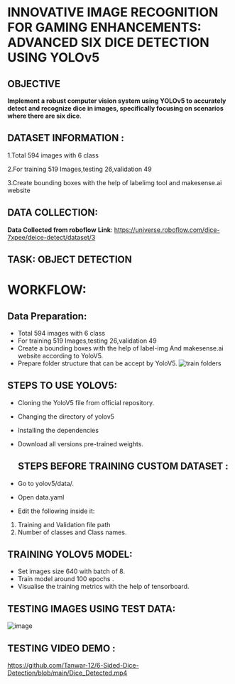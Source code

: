 # INNOVATIVE IMAGE RECOGNITION FOR GAMING ENHANCEMENTS: ADVANCED SIX DICE DETECTION USING YOLOv5
## OBJECTIVE
**Implement a robust computer vision system using YOLOv5 to accurately detect and recognize dice in images, specifically focusing on scenarios where there are six dice**.

## DATASET INFORMATION : 
1.Total 594 images with 6 class

2.For training 519 Images,testing 26,validation 49

3.Create bounding boxes with the help of labelimg tool and makesense.ai website

## DATA COLLECTION:
**Data Collected from roboflow**
**Link**: https://universe.roboflow.com/dice-7xpee/deice-detect/dataset/3

## TASK: OBJECT DETECTION

# WORKFLOW:
  ## Data Preparation:
  * Total 594 images with 6 class
  * For training 519 Images,testing 26,validation 49
  * Create a bounding boxes with the help of label-img And makesense.ai website according to YoloV5.
  * Prepare folder structure that can be accept by YoloV5.
  ![train folders](https://github.com/Tanwar-12/Face-Mask-Detection/assets/110081008/69b19a8e-2f81-4d9b-a762-ffa73ac59be1)
## STEPS TO USE YOLOV5: 
* Cloning the YoloV5 file from official repository.
* Changing the directory of yolov5
* Installing the dependencies
* Download all versions pre-trained weights.

   ## STEPS BEFORE TRAINING CUSTOM DATASET :
* Go to yolov5/data/.
* Open data.yaml
* Edit the following inside it:

 1. Training and Validation file path
 2. Number of classes and Class names.

  ## TRAINING YOLOV5 MODEL:
* Set images size 640 with batch of 8.
* Train model around 100 epochs .
* Visualise the training metrics with the help of tensorboard.

 ## TESTING IMAGES USING TEST DATA:
 ![image](https://github.com/user-attachments/assets/250ee635-9e99-47d5-b1e0-06580c008ff0)

 ## TESTING VIDEO DEMO :
 
 https://github.com/Tanwar-12/6-Sided-Dice-Detection/blob/main/Dice_Detected.mp4



